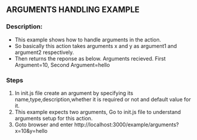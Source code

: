 ## ARGUMENTS HANDLING EXAMPLE
### Description:
- This example shows how to handle arguments in the action.
- So basically this action takes arguments x and y as argument1 and argument2 respectively. 
- Then returns the reponse as below.
Arguments recieved. First Argument=10, Second Argument=hello
### Steps
1. In init.js file create an argument by specifying its name,type,description,whether it is required or not and default value for it.
2. This example expects two arguments, Go to init.js file to understand arguments setup for this action.
3. Goto browser and enter http://localhost:3000/example/arguments?x=10&y=hello
